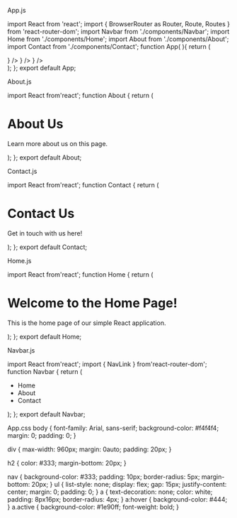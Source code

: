 App.js

import React from 'react'; 
import { BrowserRouter as Router, Route, Routes } from 'react-router-dom'; 
import Navbar from './components/Navbar'; 
import Home from './components/Home'; 
import About from './components/About'; 
import Contact from './components/Contact'; 
function App( ){ 
return ( 
<Router> 
<div> 
<Navbar /> 
<div className="content"> 
<Routes> 
<Route path="/" element={<Home />} /> 
<Route path="/about" element={<About />} /> 
<Route path="/contact" element={<Contact />} /> 
</Routes> 
</div> 
</div> 
</Router> 
); 
}; 
export default App; 
 
 
About.js 
 
import React from'react'; 
function About { 
 return ( 
  <div> 
   <h1>About Us</h1> 
   <p>Learn more about us on this page.</p> 
  </div> 
 ); 
}; 
export default About; 

 
Contact.js 
 
import React from'react'; 
function Contact { 
 return ( 
  <div> 
   <h1>Contact Us</h1> 
   <p>Get in touch with us here!</p> 
  </div> 
 ); 
}; 
export default Contact; 

 
Home.js 
 
import React from'react'; 
function Home { 
 return ( 
  <div> 
   <h1>Welcome to the Home Page!</h1> 
   <p>This is the home page of our simple React application.</p> 
  </div> 
 ); 
}; 
export default Home; 

 
Navbar.js 
 
import React from'react'; 
import { NavLink } from'react-router-dom'; 
function Navbar { 
 return ( 
  <nav> 
   <ul> 
    <li> 
     <NavLinkto="/" exactactiveClassName="active"> 
      Home 
     </NavLink> 
    </li> 
    <li> 
     <NavLinkto="/about" activeClassName="active"> 
      About 
     </NavLink> 
    </li> 
    <li> 
     <NavLinkto="/contact" activeClassName="active"> 
      Contact 
     </NavLink> 
    </li> 
   </ul> 
  </nav> 
 ); 
}; 
export default  Navbar; 
 
 
App.css 
body { 
font-family: Arial, sans-serif; 
background-color: #f4f4f4; 
margin: 0; 
padding: 0; 
} 
 
div { 
max-width: 960px; 
margin: 0auto; 
padding: 20px; 
} 
 
h2 { 
color: #333; 
margin-bottom: 20px; 
} 
 
nav { 
background-color: #333; 
padding: 10px; 
border-radius: 5px; 
margin-bottom: 20px; 
} 
ul { 
list-style: none; 
display: flex; 
gap: 15px; 
justify-content: center; 
margin: 0; 
padding: 0; 
} 
a { 
text-decoration: none; 
color: white; 
padding: 8px16px; 
border-radius: 4px; 
} 
a:hover { 
background-color: #444; 
} 
a.active { 
background-color: #1e90ff; 
font-weight: bold; 
} 
